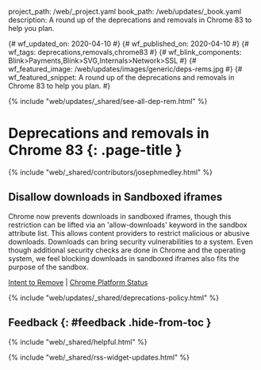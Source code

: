 project_path: /web/_project.yaml
book_path: /web/updates/_book.yaml
description: A round up of the deprecations and removals in Chrome 83 to help you plan.

{# wf_updated_on: 2020-04-10 #}
{# wf_published_on: 2020-04-10 #}
{# wf_tags: deprecations,removals,chrome83 #}
{# wf_blink_components: Blink>Payments,Blink>SVG,Internals>Network>SSL #}
{# wf_featured_image: /web/updates/images/generic/deps-rems.jpg #}
{# wf_featured_snippet: A round up of the deprecations and removals in Chrome 83 to help you plan. #}

{% include "web/updates/_shared/see-all-dep-rem.html" %}

# Deprecations and removals in Chrome 83 {: .page-title }

{% include "web/_shared/contributors/josephmedley.html" %}

## Disallow downloads in Sandboxed iframes

Chrome now prevents downloads in sandboxed iframes, though this restriction can
be lifted via an 'allow-downloads' keyword in the sandbox attribute list. This
allows content providers to restrict malicious or abusive downloads. Downloads
can bring security vulnerabilities to a system. Even though additional security
checks are done in Chrome and the operating system, we feel blocking downloads
in sandboxed iframes also fits the purpose of the sandbox.

[Intent to Remove](https://groups.google.com/a/chromium.org/g/blink-dev/c/JdAQ6HNoZvk/m/WQZfXIMADgAJ) &#124;
[Chrome Platform Status](https://www.chromestatus.com/feature/5706745674465280)

{% include "web/updates/_shared/deprecations-policy.html" %}

## Feedback {: #feedback .hide-from-toc }

{% include "web/_shared/helpful.html" %}

{% include "web/_shared/rss-widget-updates.html" %}

